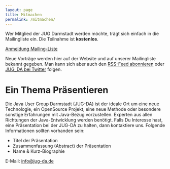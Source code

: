 ```yaml
---
layout: page
title: Mitmachen
permalink: /mitmachen/
---
```


Wer Mitglied der JUG Darmstadt werden möchte, trägt sich einfach in die Mailingliste ein. Die Teilnahme ist **kostenlos**.

<a href="https://groups.google.com/group/jug-da" target="_blank" class="btnMailingList">Anmeldung Mailing-Liste</a>

Neue Vorträge werden hier auf der Website und auf unserer Mailingliste bekannt gegeben. Man kann sich aber auch den [RSS-Feed abonnieren](/feed.xml) oder [JUG_DA bei Twitter](https://twitter.com/JUG_DA) folgen.

# Ein Thema Präsentieren

Die Java User Group Darmstadt (JUG-DA) ist der ideale Ort um eine neue Technologie, ein OpenSource Projekt, eine neue Methode oder besondere sonstige Erfahrungen mit Java-Bezug vorzustellen. Experten aus allen Richtungen der Java-Entwicklung werden benötigt. Falls Du Interesse hast, eine Präsentation bei der JUG-DA zu halten, dann kontaktiere uns. Folgende Informationen sollten vorhanden sein:

- Titel der Präsentation
- Zusammenfassung (Abstract) der Präsentation
- Name & Kurz-Biographie

E-Mail: [info@jug-da.de](mailto:info@jug-da.de)
